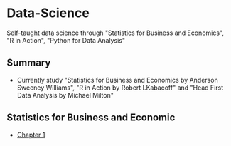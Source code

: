 # Data-Science
Self-taught data science through "Statistics for Business and Economics", "R in Action", "Python for Data Analysis"

## Summary 

* Currently study "Statistics for Business and Economics by Anderson Sweeney Williams", "R in Action by Robert I.Kabacoff" and "Head First Data Analysis by Michael Milton"

## Statistics for Business and Economic

* [Chapter 1](https://github.com/luludada/Data-Science/tree/master/Statistics%20for%20Business%20and%20Economics/Chapter%201)
